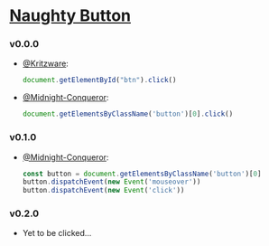 # [Naughty Button](https://6137503cd8faac000754dc56--naughty-bhaskara-fdbe8e.netlify.app/)

### v0.0.0
 - [@Kritzware](https://github.com/kritzware):
   ```js
   document.getElementById("btn").click()
   ```
 - [@Midnight-Conqueror](https://github.com/Midnight-Conqueror):
   ```js
   document.getElementsByClassName('button')[0].click()
   ```
 
### v0.1.0
- [@Midnight-Conqueror](https://github.com/Midnight-Conqueror):
  ```js
  const button = document.getElementsByClassName('button')[0]
  button.dispatchEvent(new Event('mouseover'))
  button.dispatchEvent(new Event('click'))
  ````

### v0.2.0
- Yet to be clicked...
